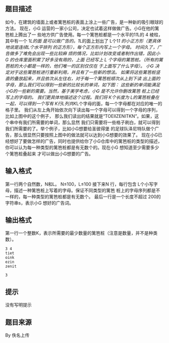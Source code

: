 


## 题目描述
如今，在建筑的墙面上或者篱笆桩的表面上涂上一些广告，是一种新的吸引眼球的方法。 
现在，小G 运营的一家小公司，决定也试着这样做做广告。小G在他的篱笆桩上腾出了一
些地方供广告使用。每一个篱笆桩都是一个水平的1*1*L的 4 棱柱，其中有一个 1*L的面
是可以做广告的。1*L的面上划出了 L个1*1 的小正方形（更具体地说是连续L个水平排列
的正方形），每个正方形内写上一个字母。 时间久了，广告做多了难免会出现一些比较麻
烦的情况，比如计划改变或者制作出错，因此小 G 的仓库里面积累了好多没有用的，上面
已经写上 L 个字母的篱笆桩。（所有的篱笆桩的大小都是一样的，他们唯一的区别仅仅在
于上面写了什么字母）。 小G 决定对于这些篱笆桩进行重新利用，并且有了一些新的想法。 
如果将这些篱笆桩竖直的叠放起来，并且依次从左往右，对于每一个篱笆桩顺次从上到下读
出上面的字母，那么我们可以得到一些新的比较长的单词，如下图： 
这些新的单词能满足小G的一些新的需要。当然，基于美学考虑，小G 是不允许你删改篱笆
桩上已经写上的字母的。 我们更具体地描述这个过程。我们将 K个长度为 L的篱笆桩叠在
一起，可以得到一个写有 K行L列共K*L个字母的面，每一个字母都在对应的唯一的格子里。
我们从左上角开始依次向下读出每一个字母可以得到一个字母的序列，比如上图中的这个例子，
那么我们读出的结果就是“TOEIIZENITKN”。如果，这个串中有我们所需要的单词，那么显然
我们只需要将一些格子刷白，就可以得到我们所需要的了。举个例子，比如小G想要给圣彼得堡
的足球队泽尼特队做个广告，那么很显然只要按照上图中的做法就可以达到小G想要的效果了。 
现在小G已经想好了要做怎样的广告，同时也提供给你了小G仓库中的篱笆桩的类型的描述，
你可以认为每一种类型的篱笆桩都是有无数个的。现在小G 想知道至少需要多少个篱笆桩叠起来
才可以做出小G想要的广告。
## 输入格式
第一行两个自然数，N和L。 N≤100，L≤100
接下来N 行，每行包含 L个小写字母，描述一种篱笆桩上写着的字母。保证不同类型的篱笆
桩上的字母序列都是不一样的，每一种类型的篱笆桩都是有无数个。 
最后一行是一个长度不超过 200的字符串s，表示小G 想好的广告词。
## 输出格式
第一行一个整数K，表示所需要的最少数量的篱笆桩（注意是数量，并不是种类数）。

```input1
3 4
tiet
oink
ezin
zenit

```

```output1
3
```

## 提示
没有写明提示
## 题目来源
By 佚名上传


